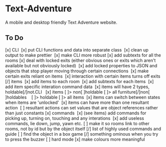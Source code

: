 # Text-Adventure
A mobile and desktop friendly Text Adventure website.
## To Do
[x] CLI
&nbsp;[x] put CLI functions and data into separate class
&nbsp;[x] clean up output to make prettier
&nbsp;[x] make CLI more robust
[x] add subtexts for all the rooms
[x] deal with locked exits (either obvious ones or exits which aren't available but not obviously locked)
&nbsp;[x] add locked properties to JSON and objects that stop player moving through certain connections
&nbsp;[x] make certain exits reliant on items
&nbsp;[x] interaction with certain items turns off exits
[/] items
&nbsp;[x] add items to each room
&nbsp;[x] add subtexts for each items
&nbsp;[x] add item specific interation command data
&nbsp;[x] items will have 2 types, holdable[/]not.CLI
&nbsp;&nbsp;[x] items [ ]> non[ ]holdable [ ]> all furniture[/]non[ ]holdables
&nbsp;&nbsp;&nbsp;[ ]> holdable [ ]> all items
&nbsp;[x] items can switch between states when items are 'unlocked'
&nbsp;[x] items can have more than one resultant action
&nbsp;[ ] resultant actions can set values that are object references rather than just constants
[x] commands
&nbsp;[x] (see items) add commands for picking up, turning on, touching and any interations
&nbsp;[x] add useless commands, lie down, jump, yawn etc.
[ ] make it so rooms link to other rooms, not by id but by the object itself
[/] list of highly used commands and guide
[ ] find the object in a box game
[/] something ominous when you try to press the buzzer [ ] hard mode
[x] make colours more meaningful
